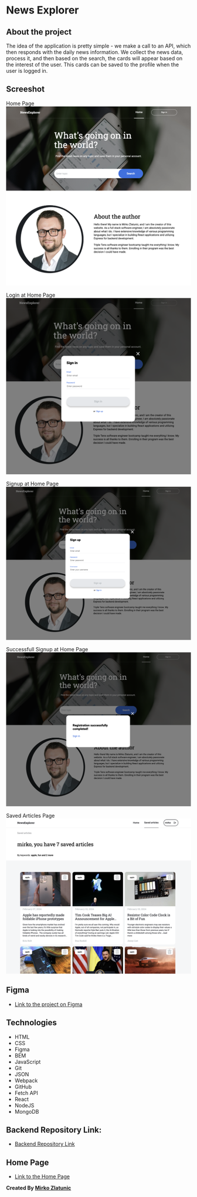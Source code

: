 # News Explorer

## About the project

The idea of the application is pretty simple - we make a call to an API, which then responds with the daily news information. We collect the news data, process it, and then based on the search, the cards will appear based on the interest of the user. This cards can be saved to the profile when the user is logged in.

## Screeshot

Home Page
![News Explorer Home Page](./src/Images/home-page.png "Home Page")

Login at Home Page
![Login](./src/Images/sign-in.png "Login")

Signup at Home Page
![Signup](./src/Images/sign-up.png "Signup")

Successfull Signup at Home Page
![Successfull Signup](./src/Images/successful-signup.png "Successfull Signup")

Saved Articles Page
![Saved Articles Page](./src/Images/saved-articles.png "Saved Articles Page")

## Figma

- [Link to the project on Figma](https://www.figma.com/file/z1bxDn7eBEDlsDhnZ9dtin/Your-Final-Project?type=design&node-id=0-1&mode=design&t=NSYlTl6dktigzXdM-0)

## Technologies

- HTML
- CSS
- Figma
- BEM
- JavaScript
- Git
- JSON
- Webpack
- GitHub
- Fetch API
- React
- NodeJS
- MongoDB

## Backend Repository Link:

- [Backend Repository Link](https://github.com/mirkozlatunic/news-explorer-backend)

## Home Page

- [Link to the Home Page](https://www.news-explorer.jumpingcrab.com)

**Created By [Mirko Zlatunic](https://github.com/mirkozlatunic)**
